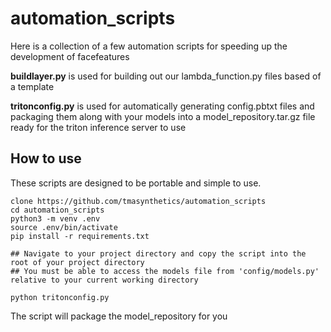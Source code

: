 # automation_scripts
Here is a collection of a few automation scripts for speeding up the development of facefeatures

**buildlayer.py** is used for building out our lambda_function.py files based of a template

**tritonconfig.py** is used for automatically generating config.pbtxt files and packaging them along with your models into a model_repository.tar.gz file ready for the triton inference server to use

## How to use

These scripts are designed to be portable and simple to use.

```
clone https://github.com/tmasynthetics/automation_scripts
cd automation_scripts
python3 -m venv .env
source .env/bin/activate
pip install -r requirements.txt

## Navigate to your project directory and copy the script into the root of your project directory
## You must be able to access the models file from 'config/models.py' relative to your current working directory

python tritonconfig.py
```

The script will package the model_repository for you